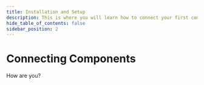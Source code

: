 ```yaml
---
title: Installation and Setup
description: This is where you will learn how to connect your first component.
hide_table_of_contents: false
sidebar_position: 2
---
```


# Connecting Components

How are you?
